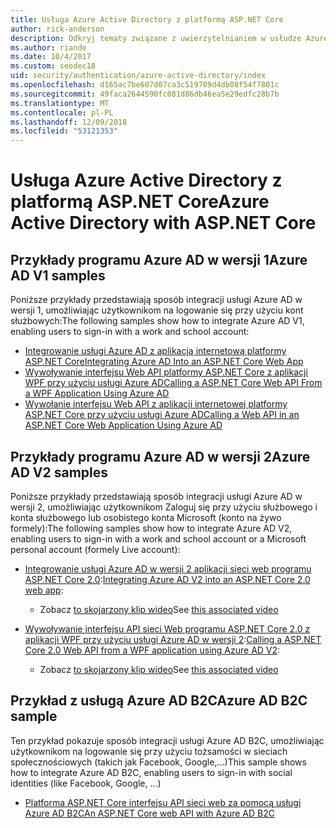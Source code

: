```yaml
---
title: Usługa Azure Active Directory z platformą ASP.NET Core
author: rick-anderson
description: Odkryj tematy związane z uwierzytelnianiem w usłudze Azure Active Directory w programie ASP.NET Core.
ms.author: riande
ms.date: 10/4/2017
ms.custom: seodec18
uid: security/authentication/azure-active-directory/index
ms.openlocfilehash: d165ac7be607d07ca3c519709d4db08f54f7801c
ms.sourcegitcommit: 49faca2644590fc081d86db46ea5e29edfc28b7b
ms.translationtype: MT
ms.contentlocale: pl-PL
ms.lasthandoff: 12/09/2018
ms.locfileid: "53121353"
---
```

# <a name="azure-active-directory-with-aspnet-core"></a><span data-ttu-id="249be-103">Usługa Azure Active Directory z platformą ASP.NET Core</span><span class="sxs-lookup"><span data-stu-id="249be-103">Azure Active Directory with ASP.NET Core</span></span>

## <a name="azure-ad-v1-samples"></a><span data-ttu-id="249be-104">Przykłady programu Azure AD w wersji 1</span><span class="sxs-lookup"><span data-stu-id="249be-104">Azure AD V1 samples</span></span>
<span data-ttu-id="249be-105">Poniższe przykłady przedstawiają sposób integracji usługi Azure AD w wersji 1, umożliwiając użytkownikom na logowanie się przy użyciu kont służbowych:</span><span class="sxs-lookup"><span data-stu-id="249be-105">The following samples show how to integrate Azure AD V1, enabling users to sign-in with a work and school account:</span></span>
* [<span data-ttu-id="249be-106">Integrowanie usługi Azure AD z aplikacją internetową platformy ASP.NET Core</span><span class="sxs-lookup"><span data-stu-id="249be-106">Integrating Azure AD Into an ASP.NET Core Web App</span></span>](https://azure.microsoft.com/documentation/samples/active-directory-dotnet-webapp-openidconnect-aspnetcore/)
* [<span data-ttu-id="249be-107">Wywoływanie interfejsu Web API platformy ASP.NET Core z aplikacji WPF przy użyciu usługi Azure AD</span><span class="sxs-lookup"><span data-stu-id="249be-107">Calling a ASP.NET Core Web API From a WPF Application Using Azure AD</span></span>](https://azure.microsoft.com/documentation/samples/active-directory-dotnet-native-aspnetcore/)
* [<span data-ttu-id="249be-108">Wywołanie interfejsu Web API z aplikacji internetowej platformy ASP.NET Core przy użyciu usługi Azure AD</span><span class="sxs-lookup"><span data-stu-id="249be-108">Calling a Web API in an ASP.NET Core Web Application Using Azure AD</span></span>](https://azure.microsoft.com/documentation/samples/active-directory-dotnet-webapp-webapi-openidconnect-aspnetcore/)

## <a name="azure-ad-v2-samples"></a><span data-ttu-id="249be-109">Przykłady programu Azure AD w wersji 2</span><span class="sxs-lookup"><span data-stu-id="249be-109">Azure AD V2 samples</span></span>
<span data-ttu-id="249be-110">Poniższe przykłady przedstawiają sposób integracji usługi Azure AD w wersji 2, umożliwiając użytkownikom Zaloguj się przy użyciu służbowego i konta służbowego lub osobistego konta Microsoft (konto na żywo formely):</span><span class="sxs-lookup"><span data-stu-id="249be-110">The following samples show how to integrate Azure AD V2, enabling users to sign-in with a work and school account or a Microsoft personal account (formely Live account):</span></span>
* <span data-ttu-id="249be-111">[Integrowanie usługi Azure AD w wersji 2 aplikacji sieci web programu ASP.NET Core 2.0](https://github.com/Azure-Samples/active-directory-aspnetcore-webapp-openidconnect-v2):</span><span class="sxs-lookup"><span data-stu-id="249be-111">[Integrating Azure AD V2 into an ASP.NET Core 2.0 web app](https://github.com/Azure-Samples/active-directory-aspnetcore-webapp-openidconnect-v2):</span></span> 
  * <span data-ttu-id="249be-112">Zobacz [to skojarzony klip wideo](https://channel9.msdn.com/Events/Build/2018/THR5001)</span><span class="sxs-lookup"><span data-stu-id="249be-112">See [this associated video](https://channel9.msdn.com/Events/Build/2018/THR5001)</span></span> 

* <span data-ttu-id="249be-113">[Wywoływanie interfejsu API sieci Web programu ASP.NET Core 2.0 z aplikacji WPF przy użyciu usługi Azure AD w wersji 2](https://github.com/azure-samples/active-directory-dotnet-native-aspnetcore-v2):</span><span class="sxs-lookup"><span data-stu-id="249be-113">[Calling a ASP.NET Core 2.0 Web API from a WPF application using Azure AD V2](https://github.com/azure-samples/active-directory-dotnet-native-aspnetcore-v2):</span></span> 
  * <span data-ttu-id="249be-114">Zobacz [to skojarzony klip wideo](https://channel9.msdn.com/Events/Build/2018/THR5000)</span><span class="sxs-lookup"><span data-stu-id="249be-114">See [this associated video](https://channel9.msdn.com/Events/Build/2018/THR5000)</span></span>

## <a name="azure-ad-b2c-sample"></a><span data-ttu-id="249be-115">Przykład z usługą Azure AD B2C</span><span class="sxs-lookup"><span data-stu-id="249be-115">Azure AD B2C sample</span></span>
<span data-ttu-id="249be-116">Ten przykład pokazuje sposób integracji usługi Azure AD B2C, umożliwiając użytkownikom na logowanie się przy użyciu tożsamości w sieciach społecznościowych (takich jak Facebook, Google,...)</span><span class="sxs-lookup"><span data-stu-id="249be-116">This sample shows how to integrate Azure AD B2C, enabling users to sign-in with social identities (like Facebook, Google, ...)</span></span>
* [<span data-ttu-id="249be-117">Platforma ASP.NET Core interfejsu API sieci web za pomocą usługi Azure AD B2C</span><span class="sxs-lookup"><span data-stu-id="249be-117">An ASP.NET Core web API with Azure AD B2C</span></span>](https://azure.microsoft.com/resources/samples/active-directory-b2c-dotnetcore-webapi/)

